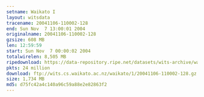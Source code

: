```yaml
---
setname: Waikato I
layout: witsdata
tracename: 20041106-110002-128
end: Sun Nov  7 13:00:01 2004
originalname: 20041106-110002-128
gzsize: 608 MB
len: 12:59:59
start: Sun Nov  7 00:00:02 2004
totalwirelen: 8,505 MB
ripedownload: https://data-repository.ripe.net/datasets/wits-archive/waikato/1/20041106-110002-128.gz
pkts: 24 million
download: ftp://wits.cs.waikato.ac.nz/waikato/1/20041106-110002-128.gz
size: 1,734 MB
md5: d75fc42a4c140a96c59a88e2e82863f2
---
```

